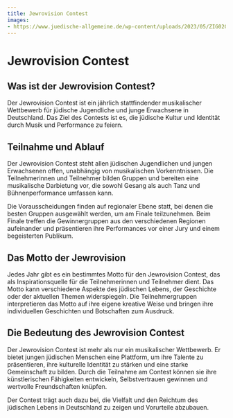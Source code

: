 ```yaml
---
title: Jewrovision Contest
images: 
- https://www.juedische-allgemeine.de/wp-content/uploads/2023/05/ZIG02005-1440x960-1160x773-c-default.jpg
---
```


# Jewrovision Contest

## Was ist der Jewrovision Contest?
Der Jewrovision Contest ist ein jährlich stattfindender musikalischer Wettbewerb für jüdische Jugendliche und junge Erwachsene in Deutschland. Das Ziel des Contests ist es, die jüdische Kultur und Identität durch Musik und Performance zu feiern.

## Teilnahme und Ablauf
Der Jewrovision Contest steht allen jüdischen Jugendlichen und jungen Erwachsenen offen, unabhängig von musikalischen Vorkenntnissen. Die Teilnehmerinnen und Teilnehmer bilden Gruppen und bereiten eine musikalische Darbietung vor, die sowohl Gesang als auch Tanz und Bühnenperformance umfassen kann.

Die Vorausscheidungen finden auf regionaler Ebene statt, bei denen die besten Gruppen ausgewählt werden, um am Finale teilzunehmen. Beim Finale treffen die Gewinnergruppen aus den verschiedenen Regionen aufeinander und präsentieren ihre Performances vor einer Jury und einem begeisterten Publikum.

## Das Motto der Jewrovision
Jedes Jahr gibt es ein bestimmtes Motto für den Jewrovision Contest, das als Inspirationsquelle für die Teilnehmerinnen und Teilnehmer dient. Das Motto kann verschiedene Aspekte des jüdischen Lebens, der Geschichte oder der aktuellen Themen widerspiegeln. Die Teilnehmergruppen interpretieren das Motto auf ihre eigene kreative Weise und bringen ihre individuellen Geschichten und Botschaften zum Ausdruck.

## Die Bedeutung des Jewrovision Contest
Der Jewrovision Contest ist mehr als nur ein musikalischer Wettbewerb. Er bietet jungen jüdischen Menschen eine Plattform, um ihre Talente zu präsentieren, ihre kulturelle Identität zu stärken und eine starke Gemeinschaft zu bilden. Durch die Teilnahme am Contest können sie ihre künstlerischen Fähigkeiten entwickeln, Selbstvertrauen gewinnen und wertvolle Freundschaften knüpfen.

Der Contest trägt auch dazu bei, die Vielfalt und den Reichtum des jüdischen Lebens in Deutschland zu zeigen und Vorurteile abzubauen.